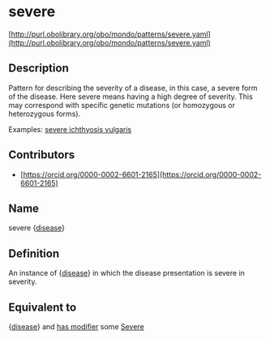 # severe 

[http://purl.obolibrary.org/obo/mondo/patterns/severe.yaml](http://purl.obolibrary.org/obo/mondo/patterns/severe.yaml)
## Description 

Pattern for describing the severity of a disease, in this case, a severe form of the disease. Here severe means having a high degree of severity. This may correspond with specific genetic mutations (or homozygous or heterozygous forms).

Examples: [severe ichthyosis vulgaris](http://purl.obolibrary.org/obo/MONDO_0100475)
## Contributors 
* [https://orcid.org/0000-0002-6601-2165](https://orcid.org/0000-0002-6601-2165) 
## Name 

severe {[disease](http://purl.obolibrary.org/obo/MONDO_0000001)}

## Definition 

An instance of {[disease](http://purl.obolibrary.org/obo/MONDO_0000001)} in which the disease presentation is severe in severity.

## Equivalent to 

{[disease](http://purl.obolibrary.org/obo/MONDO_0000001)} and [has modifier](http://purl.obolibrary.org/obo/RO_0002573) some [Severe](http://purl.obolibrary.org/obo/HP_0012828)

